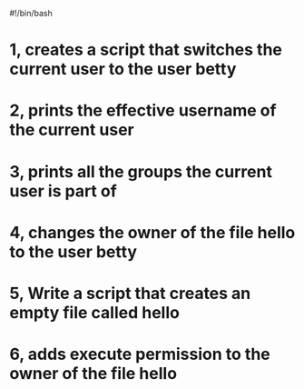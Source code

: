 #!/bin/bash

# 1, creates a script that switches the current user to the user betty

# 2, prints the effective username of the current user

# 3, prints all the groups the current user is part of

# 4, changes the owner of the file hello to the user betty

# 5, Write a script that creates an empty file called hello

# 6, adds execute permission to the owner of the file hello 
